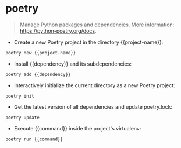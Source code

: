 # poetry

> Manage Python packages and dependencies.
> More information: <https://python-poetry.org/docs>.

- Create a new Poetry project in the directory {{project-name}}:

`poetry new {{project-name}}`

- Install {{dependency}} and its subdependencies:

`poetry add {{dependency}}`

- Interactively initialize the current directory as a new Poetry project:

`poetry init`

- Get the latest version of all dependencies and update poetry.lock:

`poetry update`

- Execute {{command}} inside the project's virtualenv:

`poetry run {{command}}`
